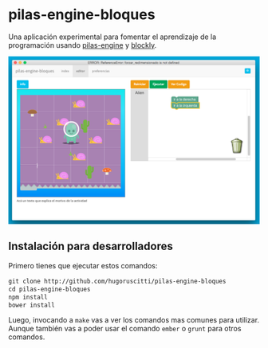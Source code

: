 pilas-engine-bloques
====================

Una aplicación experimental para fomentar el aprendizaje
de la programación usando [pilas-engine](http://www.pilas-engine.com.ar) y
[blockly](https://developers.google.com/blockly/).


![](preview/main.png)



Instalación para desarrolladores
--------------------------------

Primero tienes que ejecutar estos
comandos:

```
git clone http://github.com/hugoruscitti/pilas-engine-bloques
cd pilas-engine-bloques
npm install
bower install
```

Luego, invocando a ``make`` vas a ver los comandos mas comunes para utilizar. Aunque también vas a poder usar el comando ``ember`` o ``grunt`` para otros comandos.
